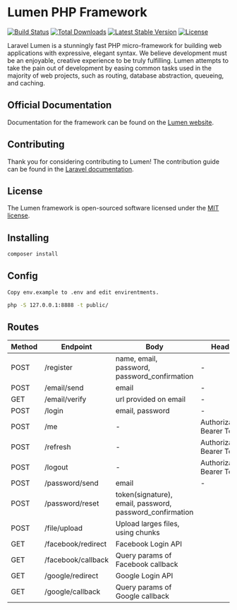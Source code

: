 # Lumen PHP Framework

[![Build Status](https://travis-ci.org/laravel/lumen-framework.svg)](https://travis-ci.org/laravel/lumen-framework)
[![Total Downloads](https://img.shields.io/packagist/dt/laravel/framework)](https://packagist.org/packages/laravel/lumen-framework)
[![Latest Stable Version](https://img.shields.io/packagist/v/laravel/framework)](https://packagist.org/packages/laravel/lumen-framework)
[![License](https://img.shields.io/packagist/l/laravel/framework)](https://packagist.org/packages/laravel/lumen-framework)

Laravel Lumen is a stunningly fast PHP micro-framework for building web applications with expressive, elegant syntax. We believe development must be an enjoyable, creative experience to be truly fulfilling. Lumen attempts to take the pain out of development by easing common tasks used in the majority of web projects, such as routing, database abstraction, queueing, and caching.

## Official Documentation

Documentation for the framework can be found on the [Lumen website](https://lumen.laravel.com/docs).

## Contributing

Thank you for considering contributing to Lumen! The contribution guide can be found in the [Laravel documentation](https://laravel.com/docs/contributions).

## License

The Lumen framework is open-sourced software licensed under the [MIT license](https://opensource.org/licenses/MIT).

## Installing
```bash
composer install
```

## Config
```bash
Copy env.example to .env and edit envirentments. 

php -S 127.0.0.1:8888 -t public/
```

## Routes
| Method | Endpoint        | Body                                                      | Header                      |
|--------|-----------------|-----------------------------------------------------------|-----------------------------|
| POST   | /register       | name, email, password, password_confirmation              | -                           |
| POST   | /email/send     | email                                                     | -                           |
| GET   | /email/verify   | url provided on email                                      | -                           |
| POST   | /login          | email, password                                           | -                           |
| POST   | /me             | -                                                         | Authorization: Bearer Token |
| POST   | /refresh        | -                                                         | Authorization: Bearer Token |
| POST   | /logout         | -                                                         | Authorization: Bearer Token |
| POST   | /password/send  | email                                                     | -                           |
| POST   | /password/reset | token(signature), email, password, password_confirmation  |                             |
| POST   | /file/upload    | Upload larges files, using chunks                         |                             |   
| GET    | /facebook/redirect | Facebook Login API                                     |                             |
| GET    | /facebook/callback | Query params of Facebook callback                      |                             |
| GET    | /google/redirect | Google Login API                                         |                             |
| GET    | /google/callback | Query params of Google callback                          |                             |
